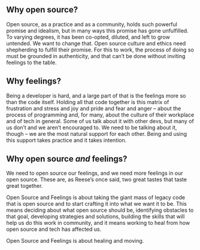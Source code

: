## Why open source?

Open source, as a practice and as a community, holds such powerful promise and idealism, but in many ways this promise has gone unfulfilled. To varying degrees, it has been co-opted, diluted, and left to grow untended. We want to change that. Open source culture and ethics need shepherding to fulfill their promise. For this to work, the process of doing so must be grounded in authenticity, and that can’t be done without inviting feelings to the table.

## Why feelings?

Being a developer is hard, and a large part of that is the feelings more so than the code itself. Holding all that code together is this matrix of frustration and stress and joy and pride and fear and anger – about the process of programming and, for many, about the culture of their workplace and of tech in general. Some of us talk about it with other devs, but many of us don’t and we aren’t encouraged to. We need to be talking about it, though – we are the most natural support for each other. Being and using this support takes practice and it takes intention.

## Why open source _and_ feelings?

We need to open source our feelings, and we need more feelings in our open source. These are, as Reese’s once said, two great tastes that taste great together.

Open Source and Feelings is about taking the giant mass of legacy code that is open source and to start crafting it into what we want it to be. This means deciding about what open source should be, identifying obstacles to that goal, developing strategies and solutions, building the skills that will help us do this work in community, and it means working to heal from how open source and tech has affected us.

Open Source and Feelings is about healing and moving.
